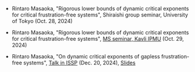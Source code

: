 - Rintaro Masaoka, "Rigorous lower bounds of dynamic critical exponents for critical frustration-free systems", Shiraishi group seminar, University of Tokyo (Oct. 28, 2024)

- Rintaro Masaoka, "Rigorous lower bounds of dynamic critical exponents for critical frustration-free systems", [MS seminar, Kavli IPMU](https://db.ipmu.jp/seminar/?seminar_id=3254) (Oct. 29, 2024)

- Rintaro Masaoka, "On dynamic critical exponents of gapless frustration-free systems", [Talk in ISSP](https://www.issp.u-tokyo.ac.jp/maincontents/seminar/all2_en.html?pid=25487) (Dec. 20, 2024), [Slides](/resources/20241220/Talk_ISSP.pdf)